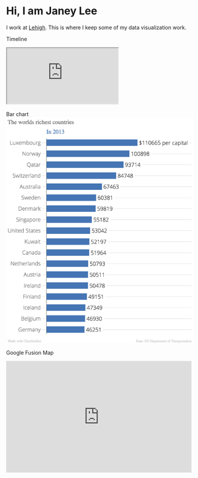 # Hi, I am Janey Lee
I work at [Lehigh](http:www1.lehigh.edu/insidelehigh). This is where I keep some of my data visualization work. 

Timeline
<iframe src="https://docs.google.com/spreadsheets/d/1cAwRYRnGDNhqO8otagQ22A4Y03JexuY_CdsJyd3p138/pubhtml?widget=true&amp;headers=false"></iframe>

Bar chart 
![title](https://github.com/jayeonlee/data-visualization/blob/master/The%20World's%20Richest%20Countries.png?raw=true)

Google Fusion Map

<iframe width="500" height="300" scrolling="no" frameborder="no" src="https://fusiontables.google.com/embedviz?q=select+col12+from+13IYDcivxGnjxUIBxx42FnxpbX6pvV4mzyVs2sBO9&amp;viz=MAP&amp;h=false&amp;lat=10.902224578468408&amp;lng=-85.43183000000005&amp;t=1&amp;z=11&amp;l=col12&amp;y=2&amp;tmplt=2&amp;hml=TWO_COL_LAT_LNG"></iframe>

